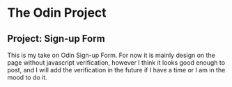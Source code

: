 # The Odin Project

## Project: Sign-up Form

This is my take on Odin Sign-up Form. For now it is mainly design on the page without javascript verification, however I think it looks good enough to post, and I will add the verification in the future if I have a time or I am in the mood to do it.